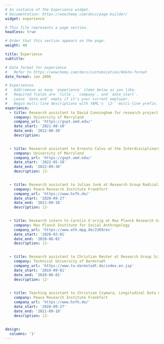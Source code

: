 ```yaml
---
# An instance of the Experience widget.
# Documentation: https://wowchemy.com/docs/page-builder/
widget: experience

# This file represents a page section.
headless: true

# Order that this section appears on the page.
weight: 40

title: Experience
subtitle:

# Date format for experience
#   Refer to https://wowchemy.com/docs/customization/#date-format
date_format: Jan 2006

# Experiences.
#   Add/remove as many `experience` items below as you like.
#   Required fields are `title`, `company`, and `date_start`.
#   Leave `date_end` empty if it's your current employer.
#   Begin multi-line descriptions with YAML's `|2-` multi-line prefix.
experience:
  - title: Research assistant to David Cunningham for research project “Preventing Civil War through International Actions”
    company: University of Marryland
    company_url: 'https://gvpt.umd.edu/'
    date_start: '2021-08-10'
    date_end: '2022-08-30'
    description:
        

  - title: Research assistant to Ernesto Calvo at the Interdisciplinary Laboratory of Computational Social Science
    company: University of Marryland
    company_url: 'https://gvpt.umd.edu/'
    date_start: '2022-05-10'
    date_end: '2022-09-30'
    description: |2-
        

  - title: Research assistant to Julian Junk at Research Group Radicalization
    company: Peace Research Institute Frankfurt
    company_url: 'https://www.hsfk.de/'
    date_start: '2020-09-27'
    date_end: '2021-09-18'
    description: |2-
        

  - title: Research intern to Carolin G¨orzig at Max Planck Research Group How ‘Terrorists’ Learn
    company: Max Planck Institute for Social Anthropology
    company_url: 'https://www.eth.mpg.de/2169/en'
    date_start: '2020-03-01'
    date_end: '2020-06-01'
    description: |2-
    

  - title: Research assistant to Christian Reuter at Research Group Science and Technology for Peace and Security
    company: Technical University of Darmstadt
    company_url: 'https://www.tu-darmstadt.de/index.en.jsp'
    date_start: '2019-09-01'
    date_end: '2020-06-01'
    description: |2-
    
    
  - title: Teaching assistant to Christian Czymara, Longitudinal Data Analysis and Causality (graduate level)
    company: Peace Research Institute Frankfurt
    company_url: 'https://www.hsfk.de/'
    date_start: '2020-09-27'
    date_end: '2021-09-18'
    description: |2-
    
    
design:
  columns: '1'
---
```

